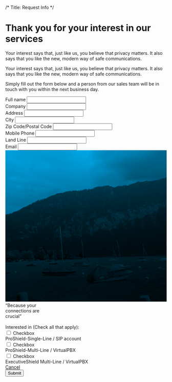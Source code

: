 /*
Title: Request Info
*/

<div class="page-header text-center">
	<div class="container">
		<h1>Thank you for your interest in our services</h1>
		<p class="lead hidden">Your interest says that, just like us, you believe that privacy matters. It also says that you like the new, modern way of safe communications.</p>
	</div>
</div>

<section class="request-info">
	<div class="container">
		<div class="row">
			<div class="col-xs-12">
				<p class="lead">Your interest says that, just like us, you believe that privacy matters. It also says that you like the new, modern way of safe communications.</p>
				<p>Simply fill out the form below and a person from our sales team will be in touch with you within the next business day.</p>
			</div>
		</div>
		<div class="row">
			<form role="form">
				<div class="col-sm-6">
					<div class="form-group">
						<label for="name">Full name</label>
						<input type="text" class="form-control">
					</div>
					<div class="form-group">
						<label for="company">Company</label>
						<input type="text" class="form-control">
					</div>
					<div class="form-group">
						<label for="address">Address</label>
						<input type="text" class="form-control">
					</div>
					<div class="form-group">
						<label for="city">City</label>
						<input type="text" class="form-control">
					</div>
					<div class="form-group">
						<label for="zip">Zip Code/Postal Code</label>
						<input type="text" class="form-control">
					</div>
					<div class="form-group">
						<label for="mobile-phone">Mobile Phone</label>
						<input type="text" class="form-control">
					</div>
					<div class="form-group">
						<label for="land-line">Land Line</label>
						<input type="text" class="form-control">
					</div>
					<div class="form-group">
						<label for="email">Email</label>
						<input type="email" class="form-control">
					</div>
				</div>
				<div class="col-sm-6">
					<div class="inspiring-photo hidden-xs">
						<img src="themes/bootstrap/img/blue-lake.jpg" class="img-responsive" width="555" alt="blue-lake">
						<div class="inspiring-photo-words text-center belief">
							“Because your <br>connections are <br>crucial”
						</div>
					</div>
						<br class="hidden-xs">
						<label for="interested">Interested in (Check all that apply):</label>
					<div class="checkbox">
						<input type="checkbox" id="checkbox-1" />
						<label for="checkbox-1"><span class="sr-only">Checkbox</span></label>
						<div class="checkbox-label">ProShield-Single-Line / SIP account</div>
					</div>
					<div class="checkbox">
						<input type="checkbox" id="checkbox-2" />
						<label for="checkbox-2"><span class="sr-only">Checkbox</span></label>
						<div class="checkbox-label">ProShield-Multi-Line / VirtualPBX</div>
					</div>
					<div class="checkbox">
						<input type="checkbox" id="checkbox-3" />
						<label for="checkbox-3"><span class="sr-only">Checkbox</span></label>
						<div class="checkbox-label">ExecutiveShield Multi-Line / VirtualPBX</div>
					</div>
					<a href="request-info" class="btn btn-lg btn-default btn-with-icon hidden">
						<div class="btn-label">Cancel</div>
						<div class="btn-icon"><span class="glyphicon glyphicon-ban-circle"></span></div>
					</a>
					<button type="button" class="btn btn-lg btn-primary btn-with-icon">
						<div class="btn-label">Submit</div>
						<div class="btn-icon"><span class="icon icon-hand-touch-3"></span></div>
					</button>
				</div>
			</form>	
		</div>
	</div>
</section><!-- END: .request-info -->